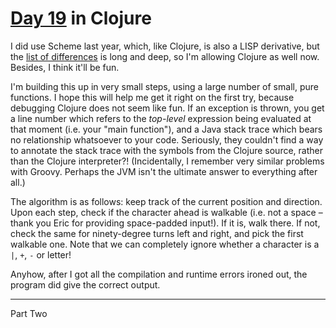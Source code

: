 # [Day 19](http://adventofcode.com/2017/day/19) in Clojure

I did use Scheme last year, which, like Clojure, is also a LISP derivative, but
the [list of differences](https://clojure.org/reference/lisps) is long and
deep, so I'm allowing Clojure as well now. Besides, I think it'll be fun.

I'm building this up in very small steps, using a large number of small, pure
functions. I hope this will help me get it right on the first try, because
debugging Clojure does not seem like fun. If an exception is thrown, you get a
line number which refers to the _top-level_ expression being evaluated at that
moment (i.e. your "main function"), and a Java stack trace which bears no
relationship whatsoever to your code. Seriously, they couldn't find a way to
annotate the stack trace with the symbols from the Clojure source, rather than
the Clojure interpreter?! (Incidentally, I remember very similar problems with
Groovy. Perhaps the JVM isn't the ultimate answer to everything after all.)

The algorithm is as follows: keep track of the current position and direction.
Upon each step, check if the character ahead is walkable (i.e. not a space –
thank you Eric for providing space-padded input!). If it is, walk there. If
not, check the same for ninety-degree turns left and right, and pick the first
walkable one. Note that we can completely ignore whether a character is a `|`,
`+`, `-` or letter!

Anyhow, after I got all the compilation and runtime errors ironed out, the
program did give the correct output.

---

Part Two
